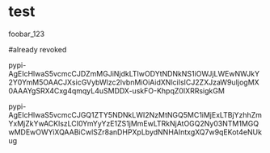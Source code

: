 # test

foobar_123

#already revoked

pypi-AgEIcHlwaS5vcmcCJDZmMGJiNjdkLTIwODYtNDNkNS1iOWJjLWEwNWJkY2Y0YmM5OAACJXsicGVybWlzc2lvbnMiOiAidXNlciIsICJ2ZXJzaW9uIjogMX0AAAYgSRX4Cxg4qmqyL4uSMDDX-uskFO-KhpqZ0IXRRsigkGM

pypi-AgEIcHlwaS5vcmcCJGQ1ZTY5NDNkLWI2NzMtNGQ5MC1iMjExLTBjYzhhZmYxMjZkYwACKlszLCI0YmYyYzE1ZS1jMmEwLTRkNjAtOGQ2Ny03NTM1MGQwMDEwOWYiXQAABiCwlSZr8anDHPXpLbydNNHAIntxgXQ7w9qEKot4eNUkug
